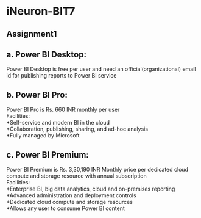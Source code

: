 # iNeuron-BIT7
## Assignment1 <br>
## a. Power BI Desktop: <br>
Power BI Desktop is free per user and need an official(organizational) email id for publishing reports to Power BI service <br>
 
## b. Power BI Pro: <br>
Power BI Pro is Rs. 660 INR monthly per user  <br>
Facilities:  <br>
*Self-service and modern BI in the cloud  <br>
*Collaboration, publishing, sharing, and ad-hoc analysis  <br>
*Fully managed by Microsoft <br>

## c. Power BI Premium: <br>
Power BI Premium is Rs. 3,30,190 INR Monthly price per dedicated cloud compute and storage resource with annual subscription <br>
Facilities:  <br>
*Enterprise BI, big data analytics, cloud and on-premises reporting  <br>
*Advanced administration and deployment controls  <br>
*Dedicated cloud compute and storage resources  <br>
*Allows any user to consume Power BI content <br>

